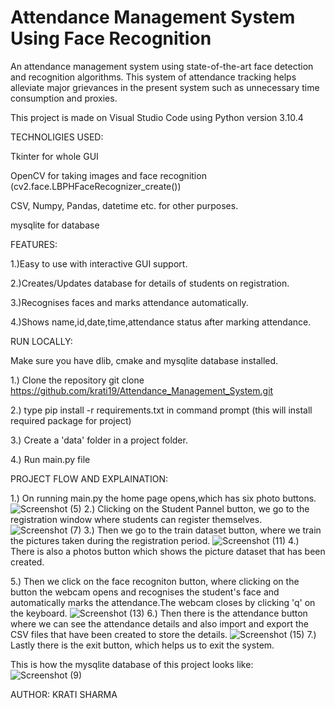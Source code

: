 
# Attendance Management System Using Face Recognition

An attendance management system using state-of-the-art face 
detection and recognition algorithms. This system of attendance 
tracking helps alleviate major grievances in the present system 
such as unnecessary time consumption and proxies.

This project is made on Visual Studio Code using Python version 3.10.4

TECHNOLIGIES USED:

Tkinter for whole GUI

OpenCV for taking images and face recognition (cv2.face.LBPHFaceRecognizer_create())

CSV, Numpy, Pandas, datetime etc. for other purposes.

mysqlite for database

FEATURES:

1.)Easy to use with interactive GUI support.

2.)Creates/Updates database for details of students on registration.

3.)Recognises faces and marks attendance automatically.

4.)Shows name,id,date,time,attendance status after marking attendance.

RUN LOCALLY:

Make sure you have dlib, cmake and mysqlite database installed.

1.) Clone the repository 
    git clone https://github.com/krati19/Attendance_Management_System.git
    
2.) type pip install -r requirements.txt in command prompt
    (this will install required package for project)
    
3.) Create a 'data' folder in a project folder.

4.) Run main.py file

PROJECT FLOW AND EXPLAINATION:

1.) On running main.py the home page opens,which has six photo buttons.
    ![Screenshot (5)](https://user-images.githubusercontent.com/92323422/170815872-122fbbd6-4db9-439b-a33d-2dce7f7301e2.png)
2.) Clicking on the Student Pannel button, we go to the registration window where students can register themselves.
    ![Screenshot (7)](https://user-images.githubusercontent.com/92323422/170815876-a92fba60-2343-470d-9860-9b7a1ab48d55.png)
3.) Then we go to the train dataset button, where we train the pictures taken during the registration period.
    ![Screenshot (11)](https://user-images.githubusercontent.com/92323422/170815905-69d9dd7c-03a7-4160-a57c-810084810dd5.png)
4.) There is also a photos button which shows the picture dataset that has been created.

5.) Then we click on the face recogniton button, where clicking on the button the webcam opens and recognises the student's face and automatically marks the attendance.The webcam closes by clicking 'q' on the keyboard.
    ![Screenshot (13)](https://user-images.githubusercontent.com/92323422/170815915-acb11163-d1a9-4526-b8e3-68ced66cd5bf.png)
6.) Then there is the attendance button where we can see the attendance details and also import and export the CSV files that have been created to store the details.
    ![Screenshot (15)](https://user-images.githubusercontent.com/92323422/170815920-ece90e94-9a1b-4bcd-924e-2a7f0bbb38f6.png)
7.) Lastly there is the exit button, which helps us to exit the system.

This is how the mysqlite database of this project looks like:
    ![Screenshot (9)](https://user-images.githubusercontent.com/92323422/170815926-fabb73cf-b504-472d-8655-ef9a86c5ebe7.png)

AUTHOR:
KRATI SHARMA
